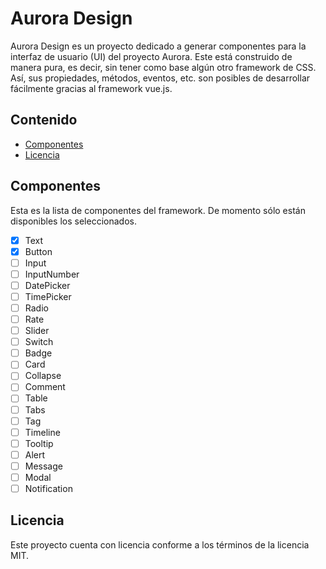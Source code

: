 # Aurora Design

Aurora Design es un proyecto dedicado a generar componentes para la interfaz de usuario (UI) del proyecto Aurora. Este está construido de manera pura, es decir, sin tener como base algún otro framework de CSS. Así, sus propiedades, métodos, eventos, etc. son posibles de desarrollar fácilmente gracias al framework vue.js.

## Contenido

* [Componentes](#componentes)
* [Licencia](#licencia)

## Componentes

Esta es la lista de componentes del framework. De momento sólo están disponibles los seleccionados.

- [x] Text
- [x] Button
- [ ] Input
- [ ] InputNumber
- [ ] DatePicker
- [ ] TimePicker
- [ ] Radio
- [ ] Rate
- [ ] Slider
- [ ] Switch
- [ ] Badge
- [ ] Card
- [ ] Collapse
- [ ] Comment
- [ ] Table
- [ ] Tabs
- [ ] Tag
- [ ] Timeline
- [ ] Tooltip
- [ ] Alert
- [ ] Message
- [ ] Modal
- [ ] Notification

## Licencia
Este proyecto cuenta con licencia conforme a los términos de la licencia MIT.
